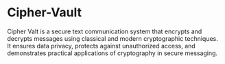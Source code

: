 # Cipher-Vault
Cipher Valt is a secure text communication system that encrypts and decrypts messages using classical and modern cryptographic techniques. It ensures data privacy, protects against unauthorized access, and demonstrates practical applications of cryptography in secure messaging.
